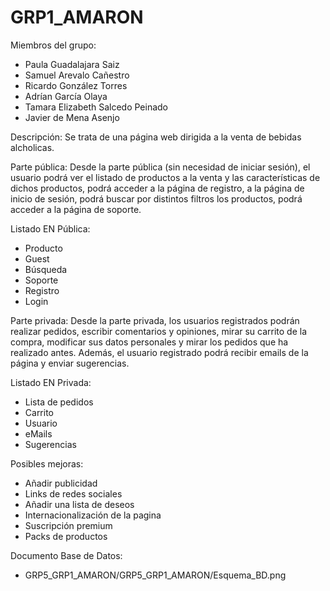 # GRP1_AMARON

Miembros del grupo:
- Paula Guadalajara Saiz
- Samuel Arevalo Cañestro
- Ricardo González Torres
- Adrían García Olaya
- Tamara Elizabeth Salcedo Peinado
- Javier de Mena Asenjo

Descripción:
Se trata de una página web dirigida a la venta de bebidas alcholicas.

Parte pública:
Desde la parte pública (sin necesidad de iniciar sesión), el usuario podrá ver el listado de productos a la venta y las características de dichos productos, podrá acceder a la página de registro, a la página de inicio de sesión, podrá buscar por distintos filtros los productos, podrá acceder a la página de soporte.

Listado EN Pública:
- Producto
- Guest
- Búsqueda
- Soporte
- Registro
- Login

Parte privada:
Desde la parte privada, los usuarios registrados podrán realizar pedidos, escribir comentarios y opiniones, mirar su carrito de la compra, modificar sus datos personales y mirar los pedidos que ha realizado antes. Además, el usuario registrado podrá recibir emails de la página y enviar sugerencias.

Listado EN Privada:
- Lista de pedidos
- Carrito
- Usuario
- eMails
- Sugerencias

Posibles mejoras:
- Añadir publicidad
- Links de redes sociales
- Añadir una lista de deseos
- Internacionalización de la pagina
- Suscripción premium
- Packs de productos
 
Documento Base de Datos:
- GRP5_GRP1_AMARON/GRP5_GRP1_AMARON/Esquema_BD.png
